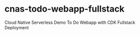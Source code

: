 # cnas-todo-webapp-fullstack
Cloud Native Serverless Demo To Do Webapp with CDK Fullstack Deployment
